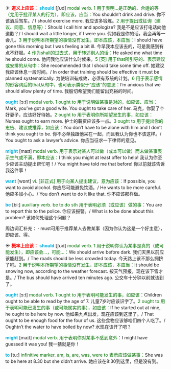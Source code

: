 ☀ <font color="red">**道义上应该：**</font>
<font color="sky blue">**should**</font> [ʃʊd] 
<font color="rgb(227, 108, 9)">modal verb. 1 用于表明…是正确的、合适的等（尤用于批评某人的行为），即应该，应当：</font>You shouldn’t drink and drive. 你不该酒后驾车。/ I should exercise more. 我应该多锻炼。<font color="rgb(227, 108, 9)">2 用于提出或征询（建议、同意、信息等）：</font>Should I call him and apologize? 我是不是应该打电话向他道歉？/ I should wait a little longer, if I were you. 假如我是你的话，我会再等一会儿。<font color="rgb(227, 108, 9)">3 用于说明本所期望的事情没有发生，即本应该，本应当：</font>I should have gone this morning but I was feeling a bit ill. 今早我本应该去的，可是我感到有点不舒服。<font color="rgb(227, 108, 9)">4 作为shall的过去式，用于转述别人的话：</font>He asked me what time he should come. 他问我他应该什么时候来。<font color="rgb(227, 108, 9)">5 [英] 用于that所引导的、表示建议或安排的从句中：</font>She recommended that I should take some time off. 她建议我应该休息一段时间。/ In order that training should be effective it must be planned systematically. 为使培训有成效，必须有系统的计划。<font color="rgb(227, 108, 9)">6 用于表示感情的形容词后的that从句中，也可表示类似于“应该”的意思：</font>I’m anxious that we should allow plenty of time. 我殷切希望我们能留出充裕的时间。

<font color="sky blue">**ought**</font> [ɔ:t] 
<font color="rgb(227, 108, 9)">modal verb. 1 ought to 用于说明做某事是对的，如应该、应当：</font>Mark, you’ve got a good wife. You ought to take care of her. 马克，你娶了个好妻子，应该好好待她。<font color="rgb(227, 108, 9)">2 ought to 用于表明你所期望发生的事，如应该：</font>Nurses ought to earn more. 护士的薪资应该多一点。<font color="rgb(227, 108, 9)">3 ought to 用于提出你的忠告、建议或推荐，如应该：</font>You don’t have to be alone with him and I don’t think you ought to be. 你不必单独跟他呆在一起，而且我认为你也不该这样。/ You ought to ask a lawyer’s advice. 你应当征求一下律师的意见。

<font color="sky blue">**might**</font> [maɪt] 
<font color="rgb(227, 108, 9)">modal verb. 用于表示对某人可以做（或本可以做）而未做某事表示生气或不满，即本应该：</font>I think you might at least offer to help! 我认为你至少应该主动提出帮忙吧！/ You might have told me that before! 你以前就该告诉我这件事！

<font color="sky blue">**want**</font> [wɒnt] 
<font color="rgb(227, 108, 9)">vi. [非正式] 用于向某人提出建议，意为应该：</font>If possible, you want to avoid alcohol. 你应尽可能避免饮酒。/ He wants to be more careful. 他应多加小心。/ You don’t want to do it like that. 你不应该那样做。

<font color="sky blue">**be**</font> [bi:] 
<font color="rgb(227, 108, 9)">auxiliary verb. be to do sth 用于表明必须（或应该）做的事：</font>You are to report this to the police. 你应该报警。/ What is to be done about this problem? 该如何处理这个问题？

周边词汇补充：
· must可用于推荐某人去做某事（因为你认为这是一个好主意），即应该、得。

☀ <font color="red">**概率上应该：**</font>
<font color="sky blue">**should**</font> [ʃʊd] 
<font color="rgb(227, 108, 9)">modal verb. 1 用于说明你认为某事是真的（或可能发生），即应该会…，可能…：</font>We should arrive before dark. 我们天黑以前应该能赶到。/ The roads should be less crowded today. 今天路上该不那么拥挤了吧。<font color="rgb(227, 108, 9)">2 用于说明本所期望的事情没有发生，即本应该，本应当：</font>It should be snowing now, according to the weather forecast. 按天气预报，现在该下雪才是。/ The bus should have arrived ten minutes ago. 公交车十分钟以前就该到了。

<font color="sky blue">**ought**</font> [ɔ:t] 
<font color="rgb(227, 108, 9)">modal verb. 1 ought to 用于表明可能发生的事，如应该：</font>Children ought to be able to read by the age of 7. 儿童7岁时应该识字了。<font color="rgb(227, 108, 9)">2 ought to 用于表明可能已发生的事（或可能属实的事），如应该：</font>If he started out at nine, he ought to be here by now. 他如果九点出发，现在应该到这里了。/ That ought to be enough food for the four of us. 这些食物应该够咱们四个人吃了。/ Oughtn’t the water to have boiled by now? 水现在该开了吧？

<font color="sky blue">**might**</font> [maɪt] 
<font color="rgb(227, 108, 9)">modal verb. 用于表明你对某事不感到意外：</font>I might have guessed it was you! 我一猜就是你！

<font color="sky blue">**to**</font> [tu:] 
<font color="rgb(227, 108, 9)">infinitive marker. am, is, are, was, were to 表示应该做某事：</font>She was to be here at 8.30 but she didn’t arrive. 她应该在8:30到这里，但是没有到。
